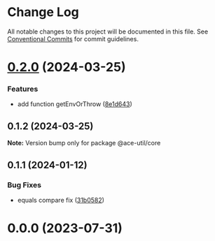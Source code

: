 # Change Log

All notable changes to this project will be documented in this file.
See [Conventional Commits](https://conventionalcommits.org) for commit guidelines.

# [0.2.0](https://github.com/aceHubert/ace-util/compare/@ace-util/core@0.1.1...@ace-util/core@0.2.0) (2024-03-25)


### Features

* add function getEnvOrThrow ([8e1d643](https://github.com/aceHubert/ace-util/commit/8e1d643f714ec3b6bc184eb71f73e11cc52a7ce1))





## 0.1.2 (2024-03-25)

**Note:** Version bump only for package @ace-util/core





## 0.1.1 (2024-01-12)


### Bug Fixes

* equals compare fix ([31b0582](https://github.com/aceHubert/ace-util/commit/31b0582ac95afa7e0d2dc067576dea6b92d65d64))



# 0.0.0 (2023-07-31)
